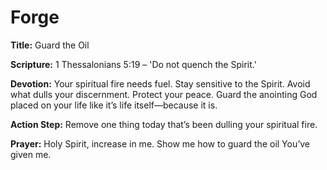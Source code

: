 # Forge

**Title:** Guard the Oil

**Scripture:** 1 Thessalonians 5:19 – 'Do not quench the Spirit.'

**Devotion:**
Your spiritual fire needs fuel. Stay sensitive to the Spirit. Avoid what dulls your discernment. Protect your peace. Guard the anointing God placed on your life like it’s life itself—because it is.

**Action Step:** Remove one thing today that’s been dulling your spiritual fire.

**Prayer:**
Holy Spirit, increase in me. Show me how to guard the oil You’ve given me.